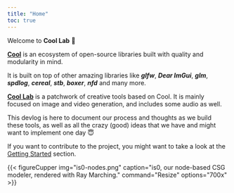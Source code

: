 ```yaml
---
title: "Home"
toc: true
---
```


Welcome to **Cool Lab** 🥳

[**Cool**](https://github.com/CoolLibs) is an ecosystem of open-source libraries built with quality and modularity in mind.

It is built on top of other amazing libraries like __*glfw*__, __*Dear ImGui*__, __*glm*__, __*spdlog*__, __*cereal*__, __*stb*__,  __*boxer*__, __*nfd*__ and many more.

[**Cool Lab**](https://github.com/CoolLibs/CoolLab) is a patchwork of creative tools based on Cool. It is mainly focused on image and video generation, and includes some audio as well.

This devlog is here to document our process and thoughts as we build these tools, as well as all the crazy (good) ideas that we have and might want to implement one day 😇

If you want to contribute to the project, you might want to take a look at the [Getting Started](./getting-started) section.

{{< figureCupper
img="is0-nodes.png" 
caption="is0, our node-based CSG modeler, rendered with Ray Marching." 
command="Resize" 
options="700x" >}}